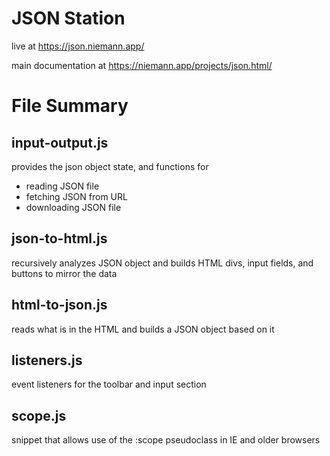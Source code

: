 # JSON Station
live at https://json.niemann.app/

main documentation at https://niemann.app/projects/json.html/
# File Summary
## input-output.js
provides the json object state, and functions for
- reading JSON file
- fetching JSON from URL
- downloading JSON file
## json-to-html.js
recursively analyzes JSON object and builds HTML divs, input fields, and buttons to mirror the data
## html-to-json.js
reads what is in the HTML and builds a JSON object based on it
## listeners.js
event listeners for the toolbar and input section
## scope.js
snippet that allows use of the :scope pseudoclass in IE and older browsers